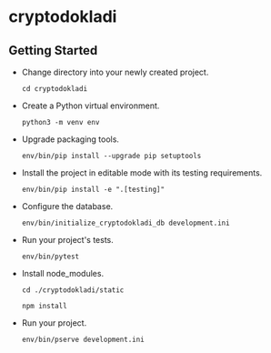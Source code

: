# cryptodokladi

## Getting Started

- Change directory into your newly created project.

    `cd cryptodokladi`

- Create a Python virtual environment.

    `python3 -m venv env`

- Upgrade packaging tools.

    `env/bin/pip install --upgrade pip setuptools`

- Install the project in editable mode with its testing requirements.

    `env/bin/pip install -e ".[testing]"`

- Configure the database.

    `env/bin/initialize_cryptodokladi_db development.ini`

- Run your project's tests.

    `env/bin/pytest`

- Install node_modules.

    `cd ./cryptodokladi/static`
    
    `npm install`

- Run your project.

    `env/bin/pserve development.ini`
